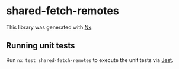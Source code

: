 # shared-fetch-remotes

This library was generated with [Nx](https://nx.dev).

## Running unit tests

Run `nx test shared-fetch-remotes` to execute the unit tests via [Jest](https://jestjs.io).
